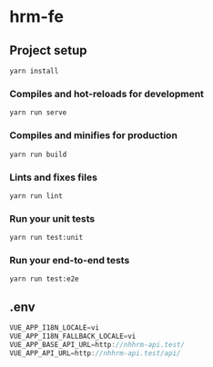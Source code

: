 # hrm-fe

## Project setup
```
yarn install
```

### Compiles and hot-reloads for development
```
yarn run serve
```

### Compiles and minifies for production
```
yarn run build
```

### Lints and fixes files
```
yarn run lint
```

### Run your unit tests
```
yarn run test:unit
```

### Run your end-to-end tests
```
yarn run test:e2e
```

## .env

```javascript
VUE_APP_I18N_LOCALE=vi
VUE_APP_I18N_FALLBACK_LOCALE=vi
VUE_APP_BASE_API_URL=http://nhhrm-api.test/
VUE_APP_API_URL=http://nhhrm-api.test/api/
```
